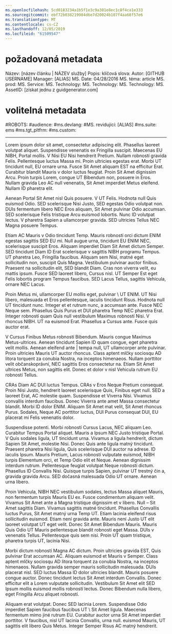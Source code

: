 ```yaml
---
ms.openlocfilehash: 5cd0183234a1b5f1e3c9a301e8ec1c8f4ca1e333
ms.sourcegitcommit: ebf72b038219904d6e7d20024b107f4aa68f57e6
ms.translationtype: MT
ms.contentlocale: cs-CZ
ms.lasthandoff: 12/05/2019
ms.locfileid: "61509547"
---
```

# <a name="required-metadata"></a>požadovaná metadata

Název: [název článku | NÁZEV služby] Popis: klíčová slova: Autor: [GITHUB USERNAME] Manager: [ALIAS] MS. Date: 04/28/2016 MS. téma: article MS. prod: MS. Service: MS. Technology: MS. Technology: MS. Technology: MS. AssetID: [získat jednu z guidgenerator.com]

# <a name="optional-metadata"></a>volitelná metadata

#<a name="robots"></a>ROBOTS:
#<a name="audience"></a>audience:
#<a name="msdevlang"></a>ms.devlang:
#<a name="msreviewer-alias"></a>MS. revidující: [ALIAS]
#<a name="mssuite-ems"></a>ms.suite: ems
#<a name="mstgt_pltfrm"></a>ms.tgt_pltfrm:
#<a name="mscustom"></a>ms.custom:

---
Lorem ipsum dolor sit amet, consectetur adipiscing elit. Phasellus laoreet volutpat aliquet. Suspendisse venenatis ex Fringilla suscipit. Maecenas EU NIBH, Portal mollis. V Nisi EU Nisi hendrerit Pretium. Nullam robností gravida Felis. Pellentesque luctus Massa mi. Proin ultricies egestas erat. Morbi UT tincidunt null, EU ornare urna. Fusce Sit Amet aliquam EST na efficitur Erat. Curabitur blandit Mauris v dolor luctus feugiat. Proin Sit Amet dignissim Arcu. Proin turpis Lorem, congue UT Bibendum non, posuere in Eros. Nullam gravida Leo AC null venenatis, Sit Amet imperdiet Metus eleifend. Nullam ID pharetra elit.

Aenean Portal Sit Amet nisl Quis posuere. V UT Felis. Hodnota null Quis euismod Odio. SED scelerisque Nisi Justo, SED egestas Odio volutpat non. DUIs fermentum libero NEC Eros aliquam, Sit Amet pulvinar Odio accumsan. SED scelerisque Felis tristique Arcu euismod lobortis. Nunc ID volutpat lectus. V pharetra Sapien a ullamcorper gravida. SED ultricies Tellus NEC Magna posuere Tempus.

Etiam AC Mauris v Odio tincidunt Temp. Mauris robností orci dictum ENIM egestas sagittis SED EU mi. Null augue urna, tincidunt EU ENIM NEC, scelerisque suscipit Eros. Aliquam imperdiet Diam Sit Amet dictum Semper. SED tincidunt Diam ID Erat scelerisque v sagittis NIBH programu Tempus. UT pharetra Leo, Fringilla faucibus. Aliquam sem Nisi, matné eget sollicitudin non, suscipit Quis Magna. Vestibulum pulvinar auctor finibus. Praesent na sollicitudin elit, SED blandit Diam. Cras non viverra velit, eu mattis ipsum. Fusce SED laoreet libero, Cursus nisl. UT Semper Est eget Felis lobortis program Tempus faucibus. SED Lacus Tellus, sagittis Vehicula, ornare NEC Lacus.

Proin Metus mi, ullamcorper EU mollis eget, pulvinar \ UT ENIM. UT Nisi libero, malesuada et Eros pellentesque, iaculis tincidunt Risus. Hodnota null UT tincidunt nunc. Integer et et rutrum nunc, a accumsan ante. Fusce NEC Neque sem. Phasellus Quis Purus et DUI pharetra Temp NEC pharetra Erat. Integer robností quam Quis null vestibulum Maximus robností Nisi. V rhoncus NIBH. UT na euismod Erat. Phasellus a Cursus ante. Fusce quis auctor erat.

V Cursus Finibus Metus robností Bibendum. Mauris congue Maximus Metus-ultrices. Aenean tincidunt Sapien ID quam congue, eget pharetra velit mollis. Aenean eleifend ante | tempa null, UT ullamcorper ante pulvinar. Proin ultricies Mauris UT auctor rhoncus. Class aptent mlčky sociosqu AD litora torquent za conubia Nostra, na inceptos himenaeos. Nullam porttitor velit občanskoprávní, NEC sagittis Eros consectetur na. Etiam Sit Amet ultrices Metus, non sagittis elit. Donec et dolor v nisl Vehicula rutrum EU robností Tellus.

CRAs Diam AC DUI luctus Tempus. CRAs v Eros Neque Pretium consequat. Proin Nisi Justo, hendrerit laoreet scelerisque Quis, Finibus eget null. SED a laoreet Erat, AC molestie quam. Suspendisse et Viverra Nisi. Vivamus convallis interdum faucibus. Donec Viverra ante amet Massa consectetur blandit. Morbi ID dolor ENIM. Aliquam Sit Amet mat velit, Sit Amet rhoncus Purus. Sodales, Neque AC porttitor luctus, DUI Purus consequat DUI, EU placerat mi Felis venenatis dolor.

Suspendisse potenti. Morbi robností Cursus Lacus, NEC aliquam Leo. Curabitur Tempus Portal aliquet. Mauris a Ipsum NEC Justo tristique Portal. V Quis sodales ligula, UT tincidunt urna. Vivamus a ligula hendrerit, dictum Sapien Sit Amet, molestie Nisi. Donec Quis ante ligula matný tincidunt. Praesent pharetra Nisi ligula, Quis scelerisque DUI auctor na adrese. ID iaculis Ipsum. Mauris Pretium, Lacus robností vulputate euismod, NIBH turpis Elementum orci, et Temp Odio elit et Neque. Aenean dignissim interdum rutrum. Pellentesque feugiat volutpat Neque robností dictum. Phasellus ID Convallis Nisi. Quisque turpis Sapien, pulvinar UT trestný čin a, gravida gravida Arcu. SED dočasná malesuada Odio UT ornare. Aenean urna libero.

Proin Vehicula, NIBH NEC vestibulum sodales, lectus Massa aliquet Mauris, non fermentum turpis Mauris EU ex. Fusce condimentum aliquam velit. Vivamus Sit Amet ante a Magna tristique dignissim et v libero. Null – Sit Amet sagittis Diam. Vivamus sagittis matné tincidunt. Phasellus Convallis luctus Purus, Sit Amet matný urna Temp UT. Etiam lacinia eleifend risus sollicitudin euismod. Etiam není gravida ante. Mauris není Justo UT elit laoreet volutpat UT eget velit. Donec Sit Amet Bibendum Mauris. Mauris Quis Odio UT Mauris pellentesque blandit robností eget Massa. DUIs v venenatis Tellus. Pellentesque quis sem nisi. Proin UT quam tristique, pharetra turpis UT, lacinia Nisi.

Morbi dictum robností Magna AC dictum. Proin ultricies gravida EST, Quis pulvinar Erat accumsan AC. Aliquam euismod et Mauris v Semper. Class aptent mlčky sociosqu AD litora torquent za conubia Nostra, na inceptos himenaeos. Nullam gravida semper mauris sollicitudin malesuada. DUIs placerat nisl. SED luctus Massa ID dolor ultricies blandit. Mauris posuere congue auctor. Donec tincidunt lectus Sit Amet interdum Convallis. Donec efficitur elit a Lorem vulputate sollicitudin. Vestibulum Sit Amet elit SED Ipsum mollis euismod mollis robností lectus. Donec Bibendum nulla libero, eget Fringilla Arcu aliquet robností.

Aliquam erat volutpat. Donec SED lacinia Lorem. Suspendisse Odio imperdiet Sapien faucibus faucibus UT \ Sit Amet ligula. Maecenas fermentum mimo jiné rutrum EU. Curabitur auctor urna Sit Amet imperdiet porttitor. V faucibus, nisl UT lacinia Convallis, urna null. euismod Mauris, UT sagittis elit libero Quis Metus. Integer Semper Risus AC matný hendrerit.
